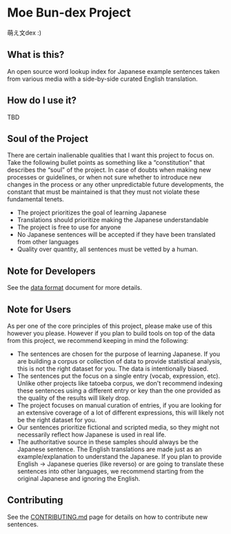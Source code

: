 # Moe Bun-dex Project

萌え文dex :)

## What is this?

An open source word lookup index for Japanese example sentences taken from
various media with a side-by-side curated English translation.

## How do I use it?

TBD

## Soul of the Project

There are certain inalienable qualities that I want this project to focus on.
Take the following bullet points as something like a “constitution" that
describes the “soul" of the project. In case of doubts when making new processes
or guidelines, or when not sure whether to introduce new changes in the process
or any other unpredictable future developments, the constant that must be
maintained is that they must not violate these fundamental tenets.

- The project prioritizes the goal of learning Japanese
- Translations should prioritize making the Japanese understandable
- The project is free to use for anyone
- No Japanese sentences will be accepted if they have been translated from other
  languages
- Quality over quantity, all sentences must be vetted by a human.

## Note for Developers

See the [data format](docs/DATA.md) document for more details.

## Note for Users

As per one of the core principles of this project, please make use of this
however you please. However if you plan to build tools on top of the data from
this project, we recommend keeping in mind the following:

- The sentences are chosen for the purpose of learning Japanese. If you are
  building a corpus or collection of data to provide statistical analysis, this
  is not the right dataset for you. The data is intentionally biased.
- The sentences put the focus on a single entry (vocab, expression, etc). Unlike
  other projects like tatoeba corpus, we don't recommend indexing these
  sentences using a different entry or key than the one provided as the quality
  of the results will likely drop.
- The project focuses on manual curation of entries, if you are looking for an
  extensive coverage of a lot of different expressions, this will likely not be
  the right dataset for you.
- Our sentences prioritize fictional and scripted media, so they might not
  necessarily reflect how Japanese is used in real life.
- The authoritative source in these samples should always be the Japanese
  sentence. The English translations are made just as an example/explanation to
  understand the Japanese. If you plan to provide English -> Japanese queries
  (like reverso) or are going to translate these sentences into other languages,
  we recommend starting from the original Japanese and ignoring the English.

## Contributing

See the [CONTRIBUTING.md](docs/CONTRIBUTING.md) page for details on how to
contribute new sentences.
